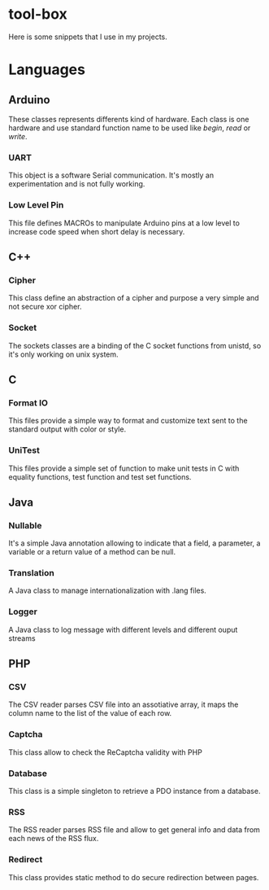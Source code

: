 # tool-box
Here is some snippets that I use in my projects.

# Languages

## Arduino
These classes represents differents kind of hardware. Each class is one hardware and use standard function name to be used like *begin*, *read* or *write*.

### UART
This object is a software Serial communication. It's mostly an experimentation and is not fully working.

### Low Level Pin
This file defines MACROs to manipulate Arduino pins at a low level to increase code speed when short delay is necessary.

## C++
### Cipher
This class define an abstraction of a cipher and purpose a very simple and not secure xor cipher.

### Socket
The sockets classes are a binding of the C socket functions from unistd, so it's only working on unix system.

## C
### Format IO
This files provide a simple way to format and customize text sent to the standard output with color or style.

### UniTest
This files provide a simple set of function to make unit tests in C with equality functions, test function and test set functions.

## Java
### Nullable
It's a simple Java annotation allowing to indicate that a field, a parameter, a variable or a return value of a method can be null.

### Translation
A Java class to manage internationalization with .lang files.

### Logger
A Java class to log message with different levels and different ouput streams

## PHP
### CSV
The CSV reader parses CSV file into an assotiative array, it maps the column name to the list of the value of each row.

### Captcha
This class allow to check the ReCaptcha validity with PHP

### Database
This class is a simple singleton to retrieve a PDO instance from a database.

### RSS
The RSS reader parses RSS file and allow to get general info and data from each news of the RSS flux.

### Redirect
This class provides static method to do secure redirection between pages.
